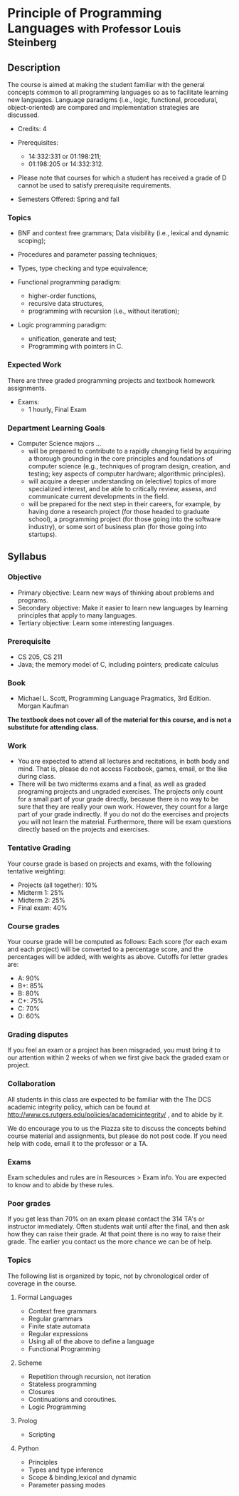 Principle of Programming Languages <small>with Professor Louis Steinberg</small>
================================================================================

Description
-----------

The course is aimed at making the student familiar with the general concepts common to all programming languages so as to facilitate learning new languages.  Language paradigms (i.e., logic, functional, procedural, object-oriented) are compared and implementation strategies are discussed.

-   Credits: 4
-   Prerequisites:
    -   14:332:331 or 01:198:211; 
    -   01:198:205 or 14:332:312.

-   Please note that courses for which a student has received a grade of D cannot be used to satisfy prerequisite requirements.
-   Semesters Offered: Spring and fall

### Topics

-   BNF and context free grammars; Data visibility (i.e., lexical and dynamic scoping); 
-   Procedures and  parameter passing techniques; 
-   Types, type checking and type equivalence; 
-   Functional programming paradigm:
    -   higher-order functions, 
    -   recursive data structures, 
    -   programming with recursion (i.e., without iteration);  

-   Logic programming paradigm:  
    -   unification, generate and test;  
    -   Programming with pointers in C.

### Expected Work

There are three graded programming projects and textbook homework assignments.

-   Exams:
    -   1 hourly, Final Exam

### Department Learning Goals

-   Computer Science majors ...
    -   will be prepared to contribute to a rapidly changing field by acquiring a thorough grounding in the core principles and foundations of computer science (e.g., techniques of program design, creation, and testing; key aspects of computer hardware; algorithmic principles).
    -   will acquire a deeper understanding on (elective) topics of more specialized interest, and be able to critically review, assess, and communicate current developments in the field.
    -   will be prepared for the next step in their careers, for example, by having done a research project (for those headed to graduate school), a programming project (for those going into the software industry), or some sort of business plan (for those going into startups).

Syllabus
--------

### Objective

-   Primary objective: Learn new ways of thinking about problems and programs.
-   Secondary objective: Make it easier to learn new languages by learning principles that apply to many languages.
-   Tertiary objective: Learn some interesting languages.

### Prerequisite

-   CS 205, CS 211
-   Java; the memory model of C, including pointers; predicate calculus

### Book

-   Michael L. Scott, Programming Language Pragmatics, 3rd Edition. Morgan Kaufman

**The textbook does not cover all of the material for this course, 
and is not a substitute for attending class.**

### Work

-   You are expected to attend all lectures and recitations, in both body and mind. That is, please do not access Facebook, games, email, or the like during class.
-   There will be two midterms exams and a final, as well as graded programing projects and ungraded exercises. The projects only count for a small part of your grade directly, because there is no way to be sure that they are really your own work. However, they count for a large part of your grade indirectly. If you do not do the exercises and projects you will not learn the material. Furthermore, there will be exam questions directly based on the projects and exercises.

### Tentative Grading

Your course grade is based on projects and exams, with the following tentative weighting:

-   Projects (all together): 10%
-   Midterm 1: 25%
-   Midterm 2: 25%
-   Final exam: 40%

### Course grades

Your course grade will be computed as follows: Each score (for each exam and each project) will be converted to a percentage score, and the percentages will be added, with weights as above. Cutoffs for letter grades are:

-   A: 90%
-   B+: 85%
-   B: 80%
-   C+: 75%
-   C: 70%
-   D: 60%

### Grading disputes

If you feel an exam or a project has been misgraded, you must bring it to our attention within 2 weeks of when we first give back the graded exam or project.

### Collaboration

All students in this class are expected to be familiar with the The DCS academic integrity policy, which can be found at http://www.cs.rutgers.edu/policies/academicintegrity/ , and to abide by it.

We do encourage you to us the Piazza site to discuss the concepts behind course material and assignments, but please do not post code. If you need help with code, email it to the professor or a TA.

### Exams

Exam schedules and rules are in Resources > Exam info. You are expected to know and to abide by these rules.

### Poor grades

If you get less than 70% on an exam please contact the 314 TA's or instructor immediately. Often students wait until after the final, and then ask how they can raise their grade. At that point there is no way to raise their grade. The earlier you contact us the more chance we can be of help.

### Topics

The following list is organized by topic, not by chronological order of coverage in the course.

1.  Formal Languages
    -   Context free grammars
    -   Regular grammars
    -   Finite state automata
    -   Regular expressions
    -   Using all of the above to define a language
    -   Functional Programming

2.  Scheme
    -   Repetition through recursion, not iteration
    -   Stateless programming
    -   Closures
    -   Continuations and coroutines.
    -   Logic Programming

3.  Prolog
    -   Scripting

4.  Python
    -   Principles
    -   Types and type inference
    -   Scope & binding,lexical and dynamic
    -   Parameter passing modes
    


